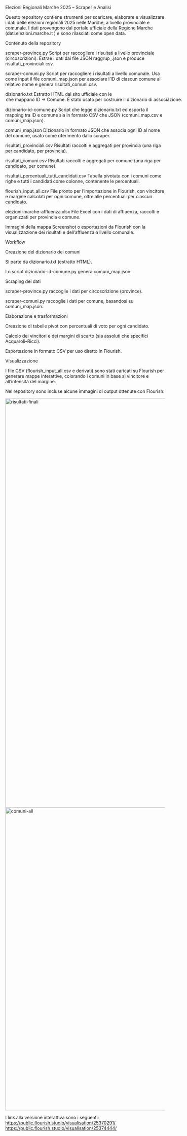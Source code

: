 Elezioni Regionali Marche 2025 – Scraper e Analisi

Questo repository contiene strumenti per scaricare, elaborare e visualizzare i dati delle elezioni regionali 2025 nelle Marche, a livello provinciale e comunale.
I dati provengono dal portale ufficiale della Regione Marche (dati.elezioni.marche.it
) e sono rilasciati come open data.

Contenuto della repository

scraper-province.py
Script per raccogliere i risultati a livello provinciale (circoscrizioni).
Estrae i dati dai file JSON raggrup_<id>.json e produce risultati_provinciali.csv.

scraper-comuni.py
Script per raccogliere i risultati a livello comunale.
Usa come input il file comuni_map.json per associare l’ID di ciascun comune al relativo nome e genera risultati_comuni.csv.

dizionario.txt
Estratto HTML dal sito ufficiale con le <option> che mappano ID → Comune.
È stato usato per costruire il dizionario di associazione.

dizionario-id-comune.py
Script che legge dizionario.txt ed esporta il mapping tra ID e comune sia in formato CSV che JSON (comuni_map.csv e comuni_map.json).

comuni_map.json
Dizionario in formato JSON che associa ogni ID al nome del comune, usato come riferimento dallo scraper.

risultati_provinciali.csv
Risultati raccolti e aggregati per provincia (una riga per candidato, per provincia).

risultati_comuni.csv
Risultati raccolti e aggregati per comune (una riga per candidato, per comune).

risultati_percentuali_tutti_candidati.csv
Tabella pivotata con i comuni come righe e tutti i candidati come colonne, contenente le percentuali.

flourish_input_all.csv
File pronto per l’importazione in Flourish, con vincitore e margine calcolati per ogni comune, oltre alle percentuali per ciascun candidato.

elezioni-marche-affluenza.xlsx
File Excel con i dati di affluenza, raccolti e organizzati per provincia e comune.

Immagini della mappa
Screenshot o esportazioni da Flourish con la visualizzazione dei risultati e dell’affluenza a livello comunale.

Workflow

Creazione del dizionario dei comuni

Si parte da dizionario.txt (estratto HTML).

Lo script dizionario-id-comune.py genera comuni_map.json.

Scraping dei dati

scraper-province.py raccoglie i dati per circoscrizione (province).

scraper-comuni.py raccoglie i dati per comune, basandosi su comuni_map.json.

Elaborazione e trasformazioni

Creazione di tabelle pivot con percentuali di voto per ogni candidato.

Calcolo dei vincitori e dei margini di scarto (sia assoluti che specifici Acquaroli–Ricci).

Esportazione in formato CSV per uso diretto in Flourish.

Visualizzazione

I file CSV (flourish_input_all.csv e derivati) sono stati caricati su Flourish per generare mappe interattive, colorando i comuni in base al vincitore e all’intensità del margine.

Nel repository sono incluse alcune immagini di output ottenute con Flourish:

<img width="1135" height="1292" alt="risultati-finali" src="https://github.com/user-attachments/assets/65e0ae7d-6da2-4079-a76b-008429ff8401" />
<img width="794" height="955" alt="comuni-all" src="https://github.com/user-attachments/assets/224a9b60-aa59-40c5-b38a-55646884fa99" />

I link alla versione interattiva sono i seguenti:
https://public.flourish.studio/visualisation/25370291/
https://public.flourish.studio/visualisation/25374444/

